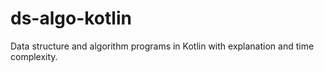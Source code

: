 # ds-algo-kotlin
Data structure and algorithm programs in Kotlin with explanation and time complexity. 
